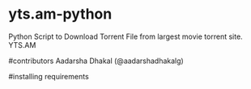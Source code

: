 # yts.am-python
Python Script to Download Torrent File from largest movie torrent site. YTS.AM

#contributors
Aadarsha Dhakal (@aadarshadhakalg)

#installing requirements
